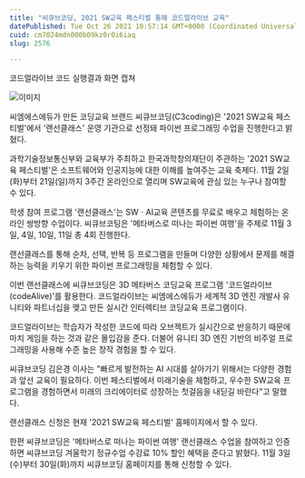 ```yaml
---
title: "씨큐브코딩, 2021 SW교육 페스티벌 통해 코드얼라이브 교육"
datePublished: Tue Oct 26 2021 10:57:14 GMT+0000 (Coordinated Universal Time)
cuid: cm7024mdn000b09kz0r0i6iaq
slug: 2576

---
```



코드얼라이브 코드 실행결과 화면 캡쳐

![이미지](https://cdn.hashnode.com/res/hashnode/image/upload/v1739252659529/b348fa2b-881f-4e6a-8198-6517c4d7fea1.jpeg)

씨엠에스에듀가 만든 코딩교육 브랜드 씨큐브코딩(C3coding)은 '2021 SW교육 페스티벌'에서 '랜선클래스' 운영 기관으로 선정돼 파이썬 프로그래밍 수업을 진행한다고 밝혔다.

과학기술정보통신부와 교육부가 주최하고 한국과학창의재단이 주관하는 '2021 SW교육 페스티벌'은 소프트웨어와 인공지능에 대한 이해를 높여주는 교육 축제다. 11월 2일(화)부터 21일(일)까지 3주간 온라인으로 열리며 SW교육에 관심 있는 누구나 참여할 수 있다.

학생 참여 프로그램 '랜선클래스'는 SWㆍAI교육 콘텐츠를 무료로 배우고 체험하는 온라인 쌍방향 수업이다. 씨큐브코팅은 '메타버스로 떠나는 파이썬 여행'을 주제로 11월 3일, 4일, 10일, 11일 총 4회 진행한다.

랜선클래스를 통해 순차, 선택, 반복 등 프로그램을 만들며 다양한 상황에서 문제를 해결하는 능력을 키우기 위한 파이썬 프로그래밍을 체험할 수 있다.

이번 랜선클래스에 씨큐브코딩은 3D 메타버스 코딩교육 프로그램 '코드얼라이브(codeAlive)'를 활용한다. 코드얼라이브는 씨엠에스에듀가 세계적 3D 엔진 개발사 유니티와 파트너십을 맺고 만든 실시간 인터렉티브 코딩교육 프로그램이다.

코드얼라이브는 학습자가 작성한 코드에 따라 오브젝트가 실시간으로 반응하기 때문에 마치 게임을 하는 것과 같은 몰입감을 준다. 더불어 유니티 3D 엔진 기반의 비주얼 프로그래밍을 사용해 수준 높은 창작 경험을 할 수 있다.

씨큐브코딩 김은경 이사는 "빠르게 발전하는 AI 시대를 살아가기 위해서는 다양한 경험과 앞선 교육이 필요하다. 이번 페스티벌에서 미래기술을 체험하고, 우수한 SW교육 프로그램을 경험하면서 미래의 크리에이터로 성장하는 첫걸음을 내딛길 바란다"고 말했다.

랜선클래스 신청은 현재 '2021 SW교육 페스티벌' 홈페이지에서 할 수 있다.

한편 씨큐브코딩은 '메타버스로 떠나는 파이썬 여행' 랜선클래스 수업을 참여하고 인증하면 씨큐브코딩 겨울학기 정규수업 수강료 10% 할인 혜택을 준다고 밝혔다. 11월 3일(수)부터 30일(화)까지 씨큐브코딩 홈페이지를 통해 신청할 수 있다.